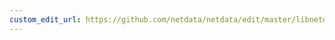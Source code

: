 ```yaml
---
custom_edit_url: https://github.com/netdata/netdata/edit/master/libnetdata/popen/README.md
---
```



